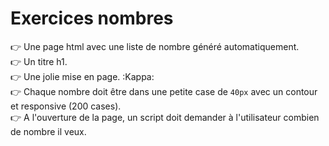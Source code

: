 Exercices nombres
=================
:point_right: Une page html avec une liste de nombre généré automatiquement.  
:point_right: Un titre h1.  
:point_right: Une jolie mise en page. :Kappa:  
:point_right: Chaque nombre doit être dans une petite case de `40px` avec un contour et responsive (200 cases).  
:point_right: A l'ouverture de la page, un script doit demander à l'utilisateur combien de nombre il veux.  
